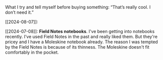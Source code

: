 What I try and tell myself before buying something: “That’s really cool. I don’t need it.”

[[2024-08-07]]: 

[[2024-07-08]]: **Field Notes notebooks**. I've been getting into notebooks recently. I've used Field Notes in the past and really liked them. But they're pricey and I have a Moleskine notebook already. The reason I was tempted by the Field Notes is because of its thinness. The Moleskine doesn't fit comfortably in the pocket.